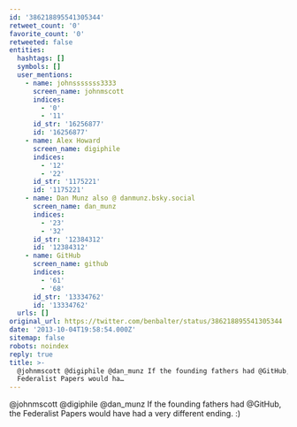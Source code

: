 ```yaml
---
id: '386218895541305344'
retweet_count: '0'
favorite_count: '0'
retweeted: false
entities:
  hashtags: []
  symbols: []
  user_mentions:
    - name: johnsssssss3333
      screen_name: johnmscott
      indices:
        - '0'
        - '11'
      id_str: '16256877'
      id: '16256877'
    - name: Alex Howard
      screen_name: digiphile
      indices:
        - '12'
        - '22'
      id_str: '1175221'
      id: '1175221'
    - name: Dan Munz also @ danmunz.bsky.social
      screen_name: dan_munz
      indices:
        - '23'
        - '32'
      id_str: '12384312'
      id: '12384312'
    - name: GitHub
      screen_name: github
      indices:
        - '61'
        - '68'
      id_str: '13334762'
      id: '13334762'
  urls: []
original_url: https://twitter.com/benbalter/status/386218895541305344
date: '2013-10-04T19:58:54.000Z'
sitemap: false
robots: noindex
reply: true
title: >-
  @johnmscott @digiphile @dan_munz If the founding fathers had @GitHub, the
  Federalist Papers would ha…
---
```


@johnmscott @digiphile @dan_munz If the founding fathers had @GitHub, the Federalist Papers would have had a very different ending. :)